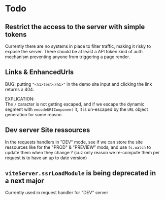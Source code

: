 
# Todo

## Restrict the access to the server with simple tokens

Currently there are no systems in place to filter traffic, making it risky to expose the server.
There should be at least a API token kind of auth mechanism preventing anyone from triggering a page render.


## Links & EnhancedUrls

BUG: putting `"<h1>test</h1>"` in the demo site input and clicking the link returns a 404.

EXPLICATION:\
The `/` caracter is not getting escaped, and if we escape the dynamic segment with `encodeURIComponent` it, it is un-escaped by the `URL` object generation for some reason.


## Dev server Site ressources

In the requests handlers in "DEV" mode, see if we can store the site ressources like for the "PROD" & "PREVIEW" mods,
and use `fs.watch` to update them when they change ? (cuz only reason we re-compute them per request is to have an up to date version)


## `viteServer.ssrLoadModule` is being deprecated in a next major

Currently used in request handler for "DEV" server
